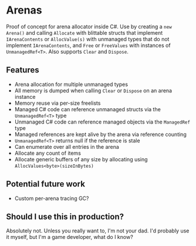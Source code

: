 # Arenas

Proof of concept for arena allocator inside C#. Use by creating a `new Arena()` and calling `Allocate` with blittable structs that implement `IArenaContents` or `AllocValue(s)` with unmanaged types that do not implement `IArenaContents`, and `Free` or `FreeValues` with instances of `UnmanagedRef<T>`. Also supports `Clear` and `Dispose`.

## Features

- Arena allocation for multiple unmanaged types
- All memory is dumped when calling `Clear` or `Dispose` on an arena instance
- Memory reuse via per-size freelists
- Managed C# code can reference unmanaged structs via the `UnmanagedRef<T>` type
- Unmanaged C# code can reference managed objects via the `ManagedRef` type
- Managed references are kept alive by the arena via reference counting
- `UnmanagedRef<T>` returns null if the reference is stale
- Can enumerate over all entries in the arena
- Allocate any count of items
- Allocate generic buffers of any size by allocating using `AllocValues<byte>(sizeInBytes)`

## Potential future work

- Custom per-arena tracing GC?

## Should I use this in production?

Absolutely not. Unless you really want to, I'm not your dad. I'd probably use it myself, but I'm a game developer, what do I know?

